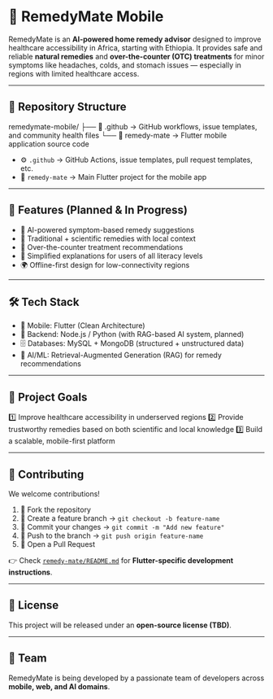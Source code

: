 # 🌿 RemedyMate Mobile

RemedyMate is an **AI-powered home remedy advisor** designed to improve healthcare accessibility in Africa, starting with Ethiopia.
It provides safe and reliable **natural remedies** and **over-the-counter (OTC) treatments** for minor symptoms like headaches, colds, and stomach issues — especially in regions with limited healthcare access.

---

## 📂 Repository Structure

remedymate-mobile/
├── 📁 .github       → GitHub workflows, issue templates, and community health files
└── 📁 remedy-mate   → Flutter mobile application source code

* ⚙️ `.github` → GitHub Actions, issue templates, pull request templates, etc.
* 📱 `remedy-mate` → Main Flutter project for the mobile app

---

## 🚀 Features (Planned & In Progress)

* 🏥 AI-powered symptom-based remedy suggestions
* 🌿 Traditional + scientific remedies with local context
* 💊 Over-the-counter treatment recommendations
* 📖 Simplified explanations for users of all literacy levels
* 🌍 Offline-first design for low-connectivity regions

---

## 🛠️ Tech Stack

* 📱 Mobile: Flutter (Clean Architecture)
* 🔗 Backend: Node.js / Python (with RAG-based AI system, planned)
* 🗄️ Databases: MySQL + MongoDB (structured + unstructured data)
* 🤖 AI/ML: Retrieval-Augmented Generation (RAG) for remedy recommendations

---

## 📌 Project Goals

1️⃣ Improve healthcare accessibility in underserved regions
2️⃣ Provide trustworthy remedies based on both scientific and local knowledge
3️⃣ Build a scalable, mobile-first platform

---

## 🤝 Contributing

We welcome contributions!

1. 🍴 Fork the repository
2. 🌱 Create a feature branch → `git checkout -b feature-name`
3. 💾 Commit your changes → `git commit -m "Add new feature"`
4. 🚀 Push to the branch → `git push origin feature-name`
5. 🔎 Open a Pull Request

👉 Check [`remedy-mate/README.md`](./remedy-mate/README.md) for **Flutter-specific development instructions**.

---

## 📜 License

This project will be released under an **open-source license (TBD)**.

---

## 👥 Team

RemedyMate is being developed by a passionate team of developers across **mobile, web, and AI domains**.
